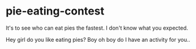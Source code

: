 # pie-eating-contest
It's to see who can eat pies the fastest. I don't know what you expected.

Hey girl do you like eating pies? Boy oh boy do I have an activity for you..